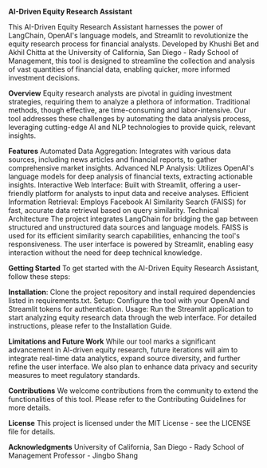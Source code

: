 **AI-Driven Equity Research Assistant**

This AI-Driven Equity Research Assistant harnesses the power of LangChain, OpenAI's language models, and Streamlit to revolutionize the equity research process for financial analysts. Developed by Khushi Bet and Akhil Chitta at the University of California, San Diego - Rady School of Management, this tool is designed to streamline the collection and analysis of vast quantities of financial data, enabling quicker, more informed investment decisions.

**Overview**
Equity research analysts are pivotal in guiding investment strategies, requiring them to analyze a plethora of information. Traditional methods, though effective, are time-consuming and labor-intensive. Our tool addresses these challenges by automating the data analysis process, leveraging cutting-edge AI and NLP technologies to provide quick, relevant insights.

**Features**
Automated Data Aggregation: Integrates with various data sources, including news articles and financial reports, to gather comprehensive market insights.
Advanced NLP Analysis: Utilizes OpenAI's language models for deep analysis of financial texts, extracting actionable insights.
Interactive Web Interface: Built with Streamlit, offering a user-friendly platform for analysts to input data and receive analyses.
Efficient Information Retrieval: Employs Facebook AI Similarity Search (FAISS) for fast, accurate data retrieval based on query similarity.
Technical Architecture
The project integrates LangChain for bridging the gap between structured and unstructured data sources and language models. FAISS is used for its efficient similarity search capabilities, enhancing the tool's responsiveness. The user interface is powered by Streamlit, enabling easy interaction without the need for deep technical knowledge.

**Getting Started**
To get started with the AI-Driven Equity Research Assistant, follow these steps:

**Installation**: Clone the project repository and install required dependencies listed in requirements.txt.
Setup: Configure the tool with your OpenAI and Streamlit tokens for authentication.
Usage: Run the Streamlit application to start analyzing equity research data through the web interface.
For detailed instructions, please refer to the Installation Guide.

**Limitations and Future Work**
While our tool marks a significant advancement in AI-driven equity research, future iterations will aim to integrate real-time data analytics, expand source diversity, and further refine the user interface. We also plan to enhance data privacy and security measures to meet regulatory standards.

**Contributions**
We welcome contributions from the community to extend the functionalities of this tool. Please refer to the Contributing Guidelines for more details.

**License**
This project is licensed under the MIT License - see the LICENSE file for details.

**Acknowledgments**
University of California, San Diego - Rady School of Management
Professor - Jingbo Shang
